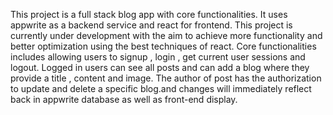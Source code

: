 This project is a full stack blog app with core functionalities. It uses appwrite as a backend service and react for frontend. This project is currently under development with the aim to achieve more functionality and better optimization using the best techniques of react.
Core functionalities includes allowing users to signup , login , get current user sessions and logout. Logged in users can see all posts and can add a blog where they provide a title , content and image. The author of post has the authorization to update and delete a specific blog.and changes will immediately reflect back in appwrite database as well as front-end display.
